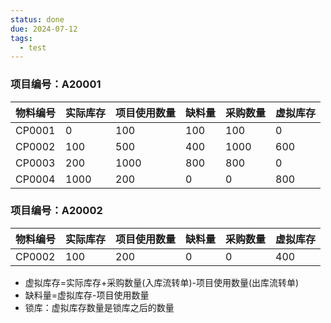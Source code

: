 ```yaml
---
status: done
due: 2024-07-12
tags:
  - test
---
```


### 项目编号：A20001

| 物料编号   | 实际库存 | 项目使用数量 | 缺料量 | 采购数量 | 虚拟库存 |
| ------ | ---- | ------ | --- | ---- | ---- |
| CP0001 | 0    | 100    | 100 | 100  | 0    |
| CP0002 | 100  | 500    | 400 | 1000 | 600  |
| CP0003 | 200  | 1000   | 800 | 800  | 0    |
| CP0004 | 1000 | 200    | 0   | 0    | 800  |

### 项目编号：A20002

| 物料编号   | 实际库存 | 项目使用数量 | 缺料量 | 采购数量 | 虚拟库存 |
| ------ | ---- | ------ | --- | ---- | ---- |
| CP0002 | 100  | 200    | 0   | 0    | 400  |

- 虚拟库存=实际库存+采购数量(入库流转单)-项目使用数量(出库流转单)
- 缺料量=虚拟库存-项目使用数量
- 锁库：虚拟库存数量是锁库之后的数量

